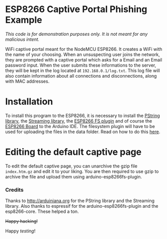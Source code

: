 # ESP8266 Captive Portal Phishing Example

_This code is for demonstration purposes only. It is not meant for any malicious intent._



WiFi captive portal meant for the NodeMCU ESP8266. It creates a WiFi with the name of your choosing. When an unsuspecting user joins the network, they are prompted with a captive portal which asks for a Email and an Email password input. When the user submits these informations to the server, they will be kept in the log located at `192.168.0.1/log.txt`. This log file will also contain information about all connections and disconnections, along with MAC addresses.




# Installation

To install this program to the ESP8266, it is necessary to install the [PString library](http://arduiniana.org/libraries/pstring/), the [Streaming library](http://arduiniana.org/libraries/streaming/), the [ESP8266 FS plugin](https://github.com/esp8266/arduino-esp8266fs-plugin) and of course the [ESP8266 Board](http://arduino.esp8266.com/stable/package_esp8266com_index.json) to the Arduino IDE. The filesystem plugin will have to be used for uploading the files in the data folder. Read on how to do this [here](https://github.com/esp8266/arduino-esp8266fs-plugin).


# Editing the default captive page

To edit the default captive page, you can unarchive the gzip file `index.htm.gz` and edit it to your liking. You are then required to use gzip to archive the file and upload them using arduino-esp8266fs-plugin.

### Credits

Thanks to http://arduiniana.org for the PString library and the Streaming library. Also thanks to espressif for the arduino-esp8266fs-plugin and the esp8266-core. These helped a ton.



~~Happy hacking!~~

Happy _testing_!
